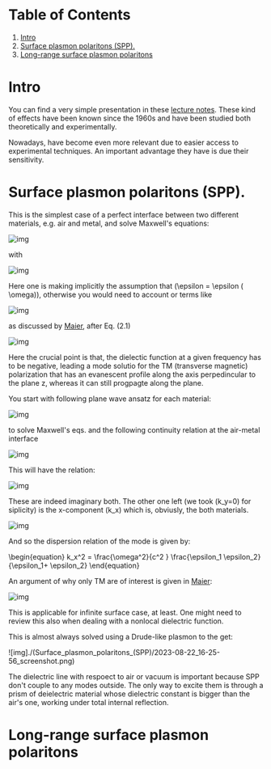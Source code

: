 
# Table of Contents

1.  [Intro](#org8ca9443)
2.  [Surface plasmon polaritons (SPP).](#orga7c9403)
3.  [Long-range surface plasmon polaritons](#org6fe807a)



<a id="org8ca9443"></a>

# Intro

You can find a very simple presentation in these [lecture notes](./plasmonics-lecture-notes.pdf). These
kind of effects have been known since the 1960s and have been studied
both theoretically and experimentally.

Nowadays, have become even more relevant due to easier access to
experimental techniques. An important advantage they have is due their
sensitivity.


<a id="orga7c9403"></a>

# Surface plasmon polaritons (SPP).

This is the simplest case of a perfect interface between two different
materials, e.g. air and metal, and solve Maxwell's
equations:

![img](./Surface_plasmon_polaritons_(SPP)/2023-08-22_15-07-26_screenshot.png)

with

![img](Surface_plasmon_polaritons_(SPP)./2023-08-22_15-11-15_screenshot.png)

Here one is making implicitly the assumption that \(\epsilon = \epsilon ( \omega)\), otherwise
you would need to account or terms like

![img](Surface_plasmon_polaritons_(SPP)./2023-08-22_15-20-39_screenshot.png)

as discussed by [Maier](./Maier_PLASMONICS.pdf), after Eq. (2.1)

![img](./Surface_plasmon_polaritons_(SPP)/2023-08-21_19-49-35_screenshot.png)

Here the crucial point is that, the dielectic function at a given
frequency has to be negative, leading a mode solutio for the TM
(transverse magnetic) polarization that has an evanescent profile
along the axis perpedincular to the plane z, whereas it can still
progpagte along the plane.

You start with following plane wave ansatz for each material:

![img](Surface_plasmon_polaritons_(SPP)./2023-08-22_15-33-50_screenshot.png)

to solve Maxwell's eqs. and the following continuity relation at the
air-metal interface

![img](Surface_plasmon_polaritons_(SPP)./2023-08-22_15-38-37_screenshot.png)

This will have the relation:

![img](Surface_plasmon_polaritons_(SPP)./2023-08-22_15-40-20_screenshot.png)

These are indeed imaginary both. The other one left (we took \(k_y=0\)
for siplicity) is the x-component \(k_x\) which is, obviusly, the both
materials.

![img](Surface_plasmon_polaritons_(SPP)./2023-08-22_15-45-12_screenshot.png)

And so the dispersion relation of the mode is given by:

\begin{equation}
k_x^2 = \frac{\omega^2}{c^2 }  \frac{\epsilon_1 \epsilon_2}  {\epsilon_1+ \epsilon_2}
\end{equation}

An argument of why only TM are of interest is given in [Maier](./Maier_PLASMONICS.pdf):

![img](Surface_plasmon_polaritons_(SPP)./2023-08-21_20-03-10_screenshot.png)

This is applicable for infinite surface case, at least. One might need
to review this also when dealing with a nonlocal dielectric function.

This is almost always solved using a Drude-like plasmon to the get:

![img]./(Surface_plasmon_polaritons_(SPP)/2023-08-22_16-25-56_screenshot.png)

The dielectric line with respoect to air or vacuum is important
because SPP don't couple to any modes outside. The only way to excite
them is through a prism of deielectric material whose dielectric
constant is bigger than the air's one, working under total internal
reflection. 


<a id="org6fe807a"></a>

# Long-range surface plasmon polaritons

